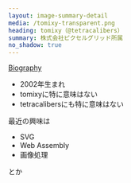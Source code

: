 ```yaml
---
layout: image-summary-detail
media: /tomixy-transparent.png
heading: tomixy（@tetracalibers）
summary: 株式会社ピクセルグリッド所属
no_shadow: true
---
```


[Biography](https://tetracalibers.notion.site/tomixy-s-Biography-ja-6dac9beded064e9b8458145050ededcb)

- 2002年生まれ
- tomixyに特に意味はない
- tetracalibersにも特に意味はない

最近の興味は

- SVG
- Web Assembly
- 画像処理

とか

<!--
株式会社ピクセルグリッドでフロントエンドエンジニアをやっております、tomixyがお送りします。

私のTwitter、@tetracalibersの固定ツイートに記載しているリポジトリでは、アニメーションのパフォーマンスを解析するスクリプトと、その結果データを公開しておりますので、合わせて見ていただけたら嬉しいです。
-->